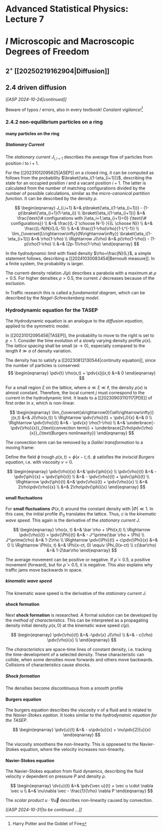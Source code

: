 # Advanced Statistical Physics: Lecture 7
# $I$ Microscopic and Macroscopic Degrees of Freedom
## $2^\circ$ [[20250219162904|Diffusion]]
## 2.4 driven diffusion
*[[ASP 2024-10-24|continued]]*

Beware of typos / errors, also in every textbook! *Constant vigilance!*[^1]

[^1]: Harry Potter and the Goblet of Fire

### 2.4.2 non-equilibrium particles on a ring
#### many particles on the ring
##### Stationary Current
The *stationary current* $J_{i,i+1}$ describes the average flow of particles from position $i$ to $i+1$.

For the [[20231012095625|ASEP]] on a closed ring, it can be computed as follows from the probability $\braket{\eta_i(1-\eta_{i+1})}$, describing the state for an occupied position $i$ and a vacant position $i+1$. The latter is calculated from the number of matching configurations divided by the number of possible calculations, similar as the *micro-canonical partition function*. It can be described by the density $\rho$.

$$
\begin{eqnarray}
    J_{i,i+1} &=& p\braket{\eta_i(1-\eta_{i+1})}
            - (1-p)\braket{\eta_{i+1}(1-\eta_i)} \\
    \braket{\eta_i(1-\eta_{i+1})}
        &=& \frac{\text{\# configurations with }\eta_i=1,\eta_{i+1}=0}
            {\text{\# configurations}} \\
        &=& \frac{{L-2 \choose N-1} }{{L \choose N}} \\
        &=& \frac{(L-N)N}{L(L-1)} \\
        &=& \frac{(1-\rho)\rho}{1-L^{-1}} \\
    \lim_{\overset{L\rightarrow\infty}{N\rightarrow\infty}}
    \braket{\eta_i(1-\eta_{i+1})} &=& \rho(1-\rho) \\
    \Rightarrow J(\rho) &=& p(\rho(1-\rho)) - (1-p)\rho(1-\rho) \\
        &=& (2p-1)\rho(1-\rho)
\end{eqnarray}
$$

In the *hydrodynamic limit* with fixed density $\rho=\frac{N}{L}$, a simple statement follows, describing a [[20241030083454|Bernoulli measure]]. In a finite system, the probability is larger.

The current-density relation $J(\rho)$ describes a parabola with a maximum at $\rho=0.5$. For higher densities $\rho>0.5$, the current $J$ decreases because of the exclusion.

In Traffic research this is called a *fundamental diagram*, which can be described by the *Nagel-Schreckenberg model*.

### Hydrodynamic equation for the TASEP
The Hydrodynamic equation is an analogue to the *diffusion equation*, applied to the symmetric model.

In [[20231012095456|TASEP]], the probability to move to the right is set to $p=1$. Consider the time evolution of a slowly varying density profile $\rho(x)$. The *lattice spacing* shall be small $(a\rightarrow0)$, especially compared to the length $\ell\gg a$ of density variation.

The density has to satisfy a [[20230812130544|continuity equation]], since the number of particles is conserved:
$$
\begin{eqnarray}
    \pdv{t} \rho(x,t) + \pdv{x}j(x,t) &=& 0
\end{eqnarray}
$$

For a small region $\xi$ on the lattice, where $a\ll \xi \ll \ell$, the density $\rho(x)$ is almost constant. Therefore, the local current $j$ must correspond to the current in the hydrodynamic limit.
It leads to a [[20230903110117|PDE]] of first order in $x$, which is non-linear.

$$
\begin{eqnarray}
    \lim_{\overset{a\rightarrow0}{\ell\rightarrow\infty}} j(x,t) &=& J(\rho(x,t)) \\
    \Rightarrow \pdv{\rho}{t} + \pdv{J}{x} &=& 0 \\
    \Rightarrow \pdv{\rho}{t} &=& - \pdv{x} \rho(1-\rho) \\
        &=& \underbrace{- \pdv{\rho}{x}}_{\text{convection term}}
            + \underbrace{2\rho\pdv{\rho}{x}}_{\text{Burgers nonlinearity}}
\end{eqnarray}
$$

The convection term can be removed by a *Galilei transformation* to a moving frame:

Define the field $\phi$ trough $\rho(x,t)=\phi(x-t,t)$. $\phi$ satisfies the *inviscid* *Burgers equation*, i.e. with viscosity $\nu=0$.

$$
\begin{eqnarray}
    \pdv{\rho}{x} &=& \pdv{\phi}{x} \\
    \pdv{\rho}{t} &=& -\pdv{\phi}{x} + \pdv{\phi}{t} \\
        &=& - \pdv{\rho}{t} + \pdv{\phi}{t} \\
    \Rightarrow \pdv{\phi}{t} &=& \pdv{\rho}{t} + \pdv{\rho}{x} \\
        &=& 2\rho\pdv{\rho}{x} \\
        &=& 2\rho\pdv{\phi}{x}
\end{eqnarray}
$$

#### small fluctuations
For **small fluctuations** $\Phi(x,t)$ around the constant density with $|\Phi|\ll1$. In this case, the initial profile $\Phi_0$ translates the lattice. Thus, $c$ is the *kinematic wave speed*. This again is the derivative of the *stationary current* $J$.

$$
\begin{eqnarray}
    \rho(x, t) &=& \bar \rho + \Phi(x,t) \\
    \Rightarrow \pdv{\rho}{t} = \pdv{\Phi}{t}
        &=& - J^\prime(\bar \rho + \Phi) \\
    J^\prime(\rho) &=& 1-2\rho \\
    \Rightarrow \pdv{\Phi}{t} + c\pdv{\Phi}{x} &=& 0 \\
    \Rightarrow \Phi(x, t) &=& \Phi(x-ct, 0) \equiv \Phi_0(x-ct) \\
    c(\bar\rho) &=& 1-2\bar\rho
\end{eqnarray}
$$

The average movement can be positive or negative. If $\bar\rho<0.5$, a positive movement (forward), but for $\bar\rho>0.5$, it is negative. This also explains why traffic jams move backwards in space.

##### kinematic wave speed
The kinematic wave speed is the derivative of the *stationary current* $J$.

#### shock formation
Next **shock formation** is researched. A formal solution can be developed by the *method of characteristics*. This can be interpreted as a propagating density initial density $\rho(x,0)$ at the kinematic wave speed $c(\rho)$.

$$
\begin{eqnarray}
    \pdv{\rho}{t} &=& -\pdv{x} J(\rho) \\
        &=& - c(\rho) \pdv{\rho}{x} \\
\end{eqnarray}
$$

The *characteristics* are space-time lines of constant density, i.e. tracking the time-development of a selected density. These characteristic can collide, when some densities move forwards and others move backwards. Collisions of characteristics cause shocks.

##### Shock formation
The densities become discontinuous from a smooth profile

#### Burgers equation
The burgers equation describes the viscosity $\nu$ of a fluid and is related to the *Navier-Stokes eqation*. It looks similar to the *hydrodynamic equation for the TASEP*.

$$
\begin{eqnarray}
    \pdv{u}{t} &=& - u\pdv{u}{x} + \nu\pdv[2]{u}{x}
\end{eqnarray}
$$

The viscosity smoothens the non-linearity. This is oppoesed to the Navier-Stokes equation, where the velocity increases non-linearity.

#### Navier-Stokes equation
The Navier-Stokes equation from fluid dynamics, describing the fluid velocity $\nu$ dependent on pressure $P$ and density $\rho$.

$$
\begin{eqnarray}
    \dv{u}{t} &=& \pdv{\vec u}{t} + \vec u \cdot \nabla \vec u \\
        &=& \nu\nabla \vec - \frac{1}{\rho} \nabla P
\end{eqnarray}
$$

The *scalar product* $u \cdot \nabla \vec u$ describes non-linearity caused by convection.


*[[ASP 2024-10-31|to be continued ...]]*